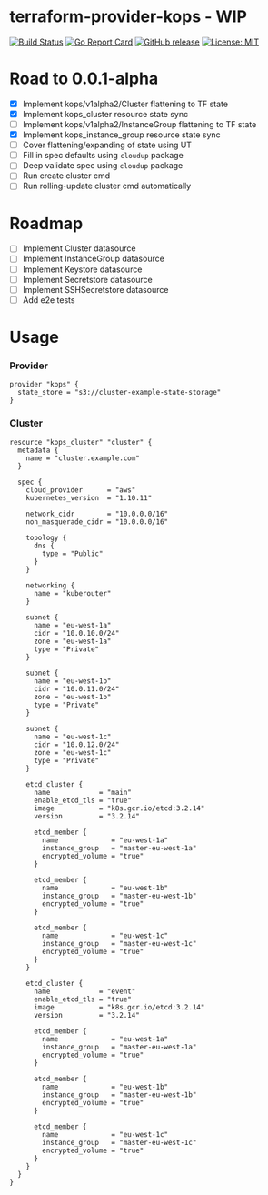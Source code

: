 # terraform-provider-kops - WIP

[![Build Status](https://travis-ci.org/WanderaOrg/terraform-provider-kops.svg?branch=master)](https://travis-ci.org/WanderaOrg/terraform-provider-kops)
[![Go Report Card](https://goreportcard.com/badge/github.com/WanderaOrg/terraform-provider-kops)](https://goreportcard.com/report/github.com/WanderaOrg/terraform-provider-kops)
[![GitHub release](https://img.shields.io/github/release/WanderaOrg/terraform-provider-kops.svg)](https://github.com/WanderaOrg/terraform-provider-kops/releases/latest)
[![License: MIT](https://img.shields.io/badge/License-MIT-yellow.svg)](https://github.com/WanderaOrg/terraform-provider-kops/blob/master/LICENSE)

# Road to 0.0.1-alpha
- [x] Implement kops/v1alpha2/Cluster flattening to TF state
- [x] Implement kops_cluster resource state sync
- [ ] Implement kops/v1alpha2/InstanceGroup flattening to TF state
- [x] Implement kops_instance_group resource state sync
- [ ] Cover flattening/expanding of state using UT
- [ ] Fill in spec defaults using `cloudup` package
- [ ] Deep validate spec using `cloudup` package
- [ ] Run create cluster cmd
- [ ] Run rolling-update cluster cmd automatically

# Roadmap
- [ ] Implement Cluster datasource
- [ ] Implement InstanceGroup datasource
- [ ] Implement Keystore datasource
- [ ] Implement Secretstore datasource
- [ ] Implement SSHSecretstore datasource
- [ ] Add e2e tests

# Usage

### Provider
```hcl
provider "kops" {
  state_store = "s3://cluster-example-state-storage"
}
```

### Cluster
```hcl
resource "kops_cluster" "cluster" {
  metadata {
    name = "cluster.example.com"
  }

  spec {
    cloud_provider      = "aws"
    kubernetes_version  = "1.10.11"

    network_cidr        = "10.0.0.0/16"
    non_masquerade_cidr = "10.0.0.0/16"

    topology {
      dns {
        type = "Public"
      }
    }

    networking {
      name = "kuberouter"
    }

    subnet {
      name = "eu-west-1a"
      cidr = "10.0.10.0/24"
      zone = "eu-west-1a"
      type = "Private"
    }

    subnet {
      name = "eu-west-1b"
      cidr = "10.0.11.0/24"
      zone = "eu-west-1b"
      type = "Private"
    }

    subnet {
      name = "eu-west-1c"
      cidr = "10.0.12.0/24"
      zone = "eu-west-1c"
      type = "Private"
    }

    etcd_cluster {
      name            = "main"
      enable_etcd_tls = "true"
      image           = "k8s.gcr.io/etcd:3.2.14"
      version         = "3.2.14"

      etcd_member {
        name             = "eu-west-1a"
        instance_group   = "master-eu-west-1a"
        encrypted_volume = "true"
      }

      etcd_member {
        name             = "eu-west-1b"
        instance_group   = "master-eu-west-1b"
        encrypted_volume = "true"
      }

      etcd_member {
        name             = "eu-west-1c"
        instance_group   = "master-eu-west-1c"
        encrypted_volume = "true"
      }
    }

    etcd_cluster {
      name            = "event"
      enable_etcd_tls = "true"
      image           = "k8s.gcr.io/etcd:3.2.14"
      version         = "3.2.14"

      etcd_member {
        name             = "eu-west-1a"
        instance_group   = "master-eu-west-1a"
        encrypted_volume = "true"
      }

      etcd_member {
        name             = "eu-west-1b"
        instance_group   = "master-eu-west-1b"
        encrypted_volume = "true"
      }

      etcd_member {
        name             = "eu-west-1c"
        instance_group   = "master-eu-west-1c"
        encrypted_volume = "true"
      }
    }
  }
}
```